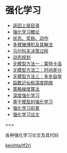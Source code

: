 # 强化学习

* [返回上层目录](../reinforcement-learning.md)
* [强化学习概论](reinforcement-learning-introduction/reinforcement-learning-introduction.md)
* [状态、奖励、动作](state-reward-action/state-reward-action.md)
* [多臂赌博机及其解法](multi-armed-bandit-and-solutions/multi-armed-bandit-and-solutions.md)
* [马尔科夫决策过程](markov-decision-processes/markov-decision-processes.md)
* [动态规划](dynamic-programming/dynamic-programming.md)
* [无模型方法一：蒙特卡洛](model-free-methods-1-monte-carlo/model-free-methods-1-monte-carlo.md)
* [无模型方法二：时间差分](model-free-methods-2-time-difference/model-free-methods-2-time-difference.md)
* [无模型方法三：多步自举](model-free-methods-3-multi-step-bootstrap/model-free-methods-3-multi-step-bootstrap.md)
* [函数近似和深度网络](function-approximation-and-deep-network/function-approximation-and-deep-network.md)
* [策略梯度算法](policy-gradient-algorithm/policy-gradient-algorithm.md)
* [深度强化学习](deep-reinforcement-learning/deep-reinforcement-learning.md)
* [基于模型的强化学习](model-based-reinforcement-learning/model-based-reinforcement-learning.md)
* [强化学习前景](reinforcement-learning-prospect/reinforcement-learning-prospect.md)
* [强化学习论文](paper/paper.md)



===

各种强化学习论文及其代码

[keiohta/tf2rl](https://github.com/keiohta/tf2rl)